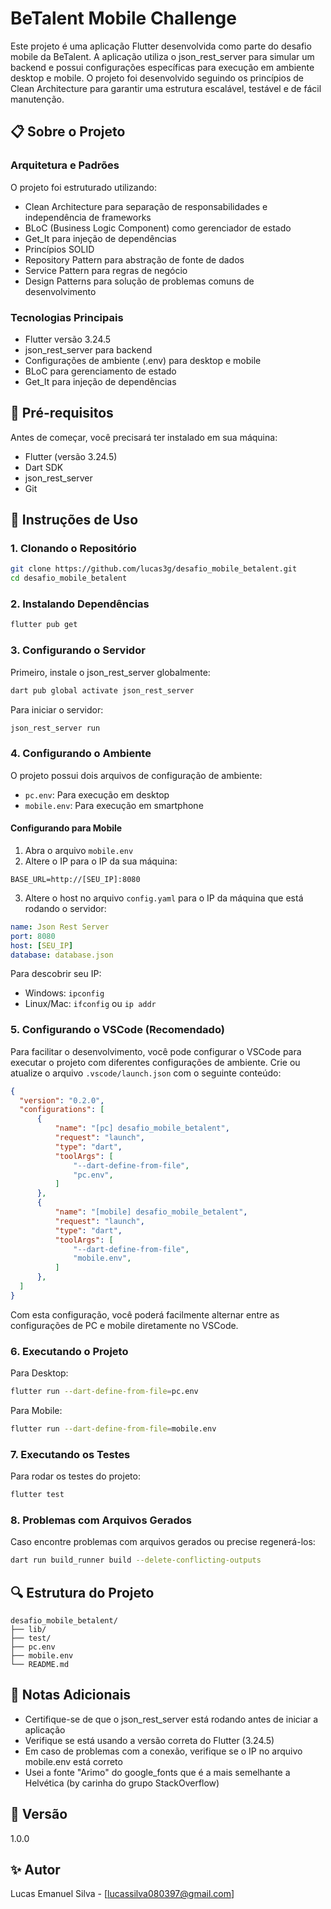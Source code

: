 # BeTalent Mobile Challenge

Este projeto é uma aplicação Flutter desenvolvida como parte do desafio mobile da BeTalent. A aplicação utiliza o json_rest_server para simular um backend e possui configurações específicas para execução em ambiente desktop e mobile. O projeto foi desenvolvido seguindo os princípios de Clean Architecture para garantir uma estrutura escalável, testável e de fácil manutenção.

## 📋 Sobre o Projeto

### Arquitetura e Padrões

O projeto foi estruturado utilizando:
- Clean Architecture para separação de responsabilidades e independência de frameworks
- BLoC (Business Logic Component) como gerenciador de estado
- Get_It para injeção de dependências
- Princípios SOLID
- Repository Pattern para abstração de fonte de dados
- Service Pattern para regras de negócio
- Design Patterns para solução de problemas comuns de desenvolvimento

### Tecnologias Principais
- Flutter versão 3.24.5
- json_rest_server para backend
- Configurações de ambiente (.env) para desktop e mobile
- BLoC para gerenciamento de estado
- Get_It para injeção de dependências

## 🔧 Pré-requisitos

Antes de começar, você precisará ter instalado em sua máquina:

- Flutter (versão 3.24.5)
- Dart SDK
- json_rest_server
- Git

## 🚀 Instruções de Uso

### 1. Clonando o Repositório

```bash
git clone https://github.com/lucas3g/desafio_mobile_betalent.git
cd desafio_mobile_betalent
```

### 2. Instalando Dependências

```bash
flutter pub get
```

### 3. Configurando o Servidor

Primeiro, instale o json_rest_server globalmente:

```bash
dart pub global activate json_rest_server
```

Para iniciar o servidor:

```bash
json_rest_server run
```

### 4. Configurando o Ambiente

O projeto possui dois arquivos de configuração de ambiente:

- `pc.env`: Para execução em desktop
- `mobile.env`: Para execução em smartphone

#### Configurando para Mobile

1. Abra o arquivo `mobile.env`
2. Altere o IP para o IP da sua máquina:
```env
BASE_URL=http://[SEU_IP]:8080
```

3. Altere o host no arquivo `config.yaml` para o IP da máquina que está rodando o servidor:
```yaml
name: Json Rest Server
port: 8080
host: [SEU_IP]
database: database.json
```

Para descobrir seu IP:
- Windows: `ipconfig`
- Linux/Mac: `ifconfig` ou `ip addr`

### 5. Configurando o VSCode (Recomendado)

Para facilitar o desenvolvimento, você pode configurar o VSCode para executar o projeto com diferentes configurações de ambiente. Crie ou atualize o arquivo `.vscode/launch.json` com o seguinte conteúdo:

```json
{
  "version": "0.2.0",
  "configurations": [
      {
          "name": "[pc] desafio_mobile_betalent",
          "request": "launch",
          "type": "dart",
          "toolArgs": [
              "--dart-define-from-file",
              "pc.env",
          ]
      },
      {
          "name": "[mobile] desafio_mobile_betalent",
          "request": "launch",
          "type": "dart",
          "toolArgs": [
              "--dart-define-from-file",
              "mobile.env",
          ]
      },
  ]
}
```

Com esta configuração, você poderá facilmente alternar entre as configurações de PC e mobile diretamente no VSCode.

### 6. Executando o Projeto

Para Desktop:
```bash
flutter run --dart-define-from-file=pc.env
```

Para Mobile:
```bash
flutter run --dart-define-from-file=mobile.env
```

### 7. Executando os Testes

Para rodar os testes do projeto:

```bash
flutter test
```

### 8. Problemas com Arquivos Gerados

Caso encontre problemas com arquivos gerados ou precise regenerá-los:

```bash
dart run build_runner build --delete-conflicting-outputs
```

## 🔍 Estrutura do Projeto

```
desafio_mobile_betalent/
├── lib/
├── test/
├── pc.env
├── mobile.env
└── README.md
```

## 📝 Notas Adicionais

- Certifique-se de que o json_rest_server está rodando antes de iniciar a aplicação
- Verifique se está usando a versão correta do Flutter (3.24.5)
- Em caso de problemas com a conexão, verifique se o IP no arquivo mobile.env está correto
- Usei a fonte "Arimo" do google_fonts que é a mais semelhante a Helvética (by carinha do grupo StackOverflow)

## 📱 Versão

1.0.0

## ✨ Autor

Lucas Emanuel Silva - [lucassilva080397@gmail.com]